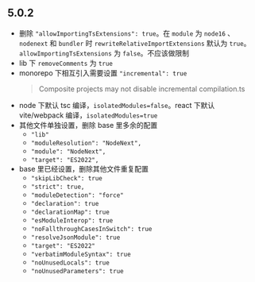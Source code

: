 ## 5.0.2
- 删除 `"allowImportingTsExtensions": true`。在 `module` 为 `node16` 、 `nodenext` 和 `bundler` 时 `rewriteRelativeImportExtensions` 默认为 `true`。`allowImportingTsExtensions` 为 `false`。不应该做限制
- lib 下 `removeComments` 为 `true`
- monorepo 下相互引入需要设置 `"incremental": true`
    > Composite projects may not disable incremental compilation.ts
- node 下默认 tsc 编译，`isolatedModules=false`。react 下默认 vite/webpack 编译，`isolatedModules=true` 
- 其他文件单独设置，删除 base 里多余的配置
    - `"lib"`
    - `"moduleResolution": "NodeNext",`
    - `"module": "NodeNext",`
    - `"target": "ES2022",`
- base 里已经设置，删除其他文件重复配置
    - `"skipLibCheck": true`
    - `"strict": true,`
    - `"moduleDetection": "force"`
    - `"declaration": true`
    - `"declarationMap": true`
    - `"esModuleInterop": true`
    - `"noFallthroughCasesInSwitch": true`
    - `"resolveJsonModule": true`
    - `"target": "ES2022"`
    - `"verbatimModuleSyntax": true`
    - `"noUnusedLocals": true`
    - `"noUnusedParameters": true`